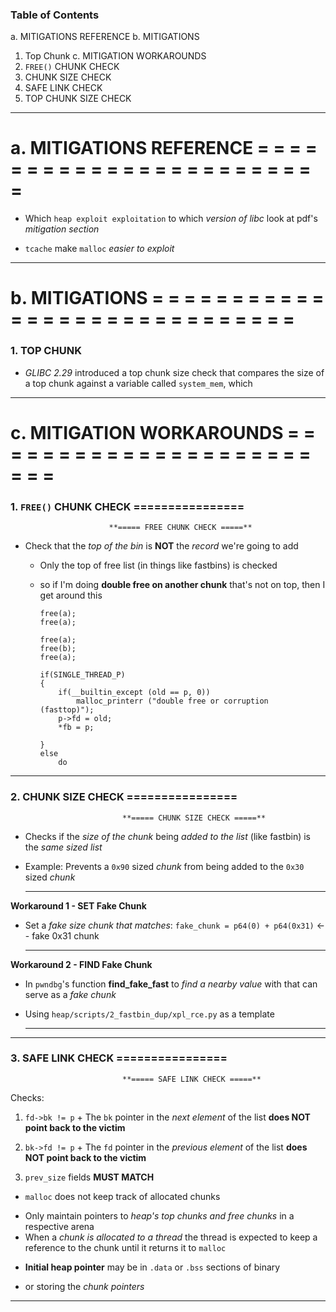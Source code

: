### Table of Contents
a. MITIGATIONS REFERENCE
b. MITIGATIONS
  1. Top Chunk
c. MITIGATION WORKAROUNDS
  1. `FREE()` CHUNK CHECK
  2. CHUNK SIZE CHECK
  3. SAFE LINK CHECK
  3. TOP CHUNK SIZE CHECK


---------------------------------------------------------------------------------------------------------------


# a. MITIGATIONS REFERENCE  = = = = = = = = = = = = = = = = = = = = = = = =

* Which `heap exploit exploitation` to which _version of libc_ look at pdf's _mitigation section_
 + `tcache` make `malloc` _easier to exploit_


---------------------------------------------------------------------------------------------------------------


# b. MITIGATIONS  = = = = = = = = = = = = = = = = = = = = = = = = = = = = =

### 1. TOP CHUNK
* _GLIBC 2.29_ introduced a top chunk size check that compares the size of a top chunk
     against a variable called `system_mem`, which


---------------------------------------------------------------------------------------------------------------


# c. MITIGATION WORKAROUNDS = = = = = = = = = = = = = = = = = = = = = = = =



### 1. `FREE()` CHUNK CHECK ================
                          **===== FREE CHUNK CHECK =====**
                          
* Check that the _top of the bin_ is **NOT** the _record_ we're going to add

  + Only the top of free list (in things like fastbins) is checked
   - so if I'm doing **double free on another chunk** that's not on top, then I get around this
   
        ```Not_Allowed
        free(a);
        free(a);
        ```
        ```Workaround
        free(a);
        free(b);
        free(a);
        ```
   
        ```Check_Source_Code
        if(SINGLE_THREAD_P)
        {
            if(__builtin_except (old == p, 0))
                malloc_printerr ("double free or corruption (fasttop)");
            p->fd = old;
            *fb = p;
            
        }
        else
            do
        ``` 


---------------------------------------------------------------------------------------------------------------


### 2. CHUNK SIZE CHECK ================
                             **===== CHUNK SIZE CHECK =====**
                             
* Checks if the _size of the chunk_ being _added to the list_ (like fastbin) is the _same sized list_
 + Example: Prevents a `0x90` sized _chunk_ from being added to the `0x30` sized _chunk_

    ------------------------------------------

  **Workaround 1 - SET Fake Chunk**

  - Set a _fake size chunk that matches_:
    `fake_chunk = p64(0) + p64(0x31)` <-- fake 0x31 chunk

    ------------------------------------------

  **Workaround 2 - FIND Fake Chunk**
  
  * In `pwndbg`'s function **find_fake_fast** to _find a nearby value_ with that can serve as a _fake chunk_
  * Using `heap/scripts/2_fastbin_dup/xpl_rce.py` as a template

    ------------------------------------------


---------------------------------------------------------------------------------------------------------------


### 3. SAFE LINK CHECK ================
                             **===== SAFE LINK CHECK =====**
                             
Checks:
  1. `fd->bk != p`
    + The `bk` pointer in the _next element_ of the list **does NOT point back to the victim**
  2. `bk->fd != p`
    + The `fd` pointer in the _previous element_ of the list **does NOT point back to the victim**

  3. `prev_size` fields **MUST MATCH**

+ `malloc` does not keep track of allocated chunks
 - Only maintain pointers to _heap's top chunks and free chunks_ in a respective arena
 - When a _chunk is allocated to a thread_ the thread is expected to keep a reference to the chunk
   until it returns it to `malloc`

+ **Initial heap pointer** may be in `.data` or `.bss` sections of binary
 - or storing the _chunk pointers_


---------------------------------------------------------------------------------------------------------------
